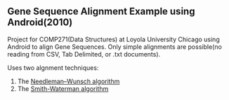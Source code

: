 Gene Sequence Alignment Example using Android(2010)
--------------------------------------------------

Project for COMP271(Data Structures) at Loyola University Chicago using Android to align Gene Sequences. Only simple alignments are possible(no reading from CSV, Tab Delimited, or .txt documents).

Uses two algnment techniques:

1. The [Needleman–Wunsch algorithm](http://en.wikipedia.org/wiki/Needleman%E2%80%93Wunsch_algorithm)
2. The [Smith-Waterman algorithm](http://en.wikipedia.org/wiki/Smith%E2%80%93Waterman_algorithm)
